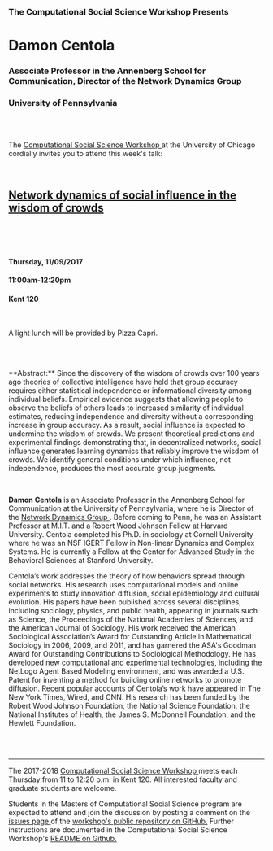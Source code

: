 




<br>

<h3 class=pfblock-header> The Computational Social Science Workshop Presents </h3>

<h1 class=pfblock-header3> Damon Centola </h1>
<h3 class=pfblock-header3> Associate Professor in the Annenberg School for Communication, Director of the Network Dynamics Group </h3>
<h3 class=pfblock-header3> University of Pennsylvania </h3>

<br><br>



<p class=pfblock-header3>The <a href="https://macss.uchicago.edu/content/computation-workshop"> Computational Social Science Workshop </a> at the University of Chicago cordially invites you to attend this week's talk:</p>

<br>

<div class=pfblock-header3>
<h2 class=pfblock-header> 
  <a href="https://github.com/uchicago-computation-workshop/damon_centola/blob/master/2017__centola__wisdom_of_crowds.pdf" >Network dynamics of social influence in the wisdom
of crowds</a>
</h2>

<br>
</div>

<p class=footertext2> 

</p>

<br>

<h4 class=pfblock-header3> Thursday, 11/09/2017 </h4>
<h4 class=pfblock-header3> 11:00am-12:20pm </h4>
<h4 class=pfblock-header3> Kent 120 </h4>

<br>

<p class=pfblock-header3>A light lunch will be provided by Pizza Capri.</p>

<br><br>

<!--Insert Abstract Here-->

<p class=footertext2> 
**Abstract:** Since the discovery of the wisdom of crowds over 100 years ago theories of collective intelligence have held that group accuracy requires either statistical independence or informational diversity among individual beliefs. Empirical evidence suggests that allowing people to observe the beliefs of others leads to increased similarity of individual estimates, reducing independence and diversity without a corresponding increase in group accuracy. As a result, social influence is expected to undermine the wisdom of crowds. We present theoretical predictions and experimental findings demonstrating that, in decentralized networks, social influence generates learning dynamics that reliably improve the wisdom of crowds. We identify general conditions under which influence, not independence, produces the most accurate group judgments.
</p>

<br>

<!--Insert Faculty Bio Here-->

<p class=footertext2> 

**Damon Centola** is an Associate Professor in the Annenberg School for Communication at the University of Pennsylvania, where he is Director of the <a href="http://ndg.asc.upenn.edu/"> Network Dynamics Group </a>. Before coming to Penn, he was an Assistant Professor at M.I.T. and a Robert Wood Johnson Fellow at Harvard University. Centola completed his Ph.D. in sociology at Cornell University where he was an NSF IGERT Fellow in Non-linear Dynamics and Complex Systems. He is currently a Fellow at the Center for Advanced Study in the Behavioral Sciences at Stanford University. 

Centola’s work addresses the theory of how behaviors spread through social networks. His research uses computational models and online experiments to study innovation diffusion, social epidemiology and cultural evolution. His papers have been published across several disciplines, including sociology, physics, and public health, appearing in journals such as Science, the Proceedings of the National Academies of Sciences, and the American Journal of Sociology. His work received the American Sociological Association’s Award for Outstanding Article in Mathematical Sociology in 2006, 2009, and 2011, and has garnered the ASA's Goodman Award for Outstanding Contributions to Sociological Methodology. He has developed new computational and experimental technologies, including the NetLogo Agent Based Modeling environment, and was awarded a U.S. Patent for inventing a method for building online networks to promote diffusion. Recent popular accounts of Centola’s work have appeared in The New York Times, Wired, and CNN. His research has been funded by the Robert Wood Johnson Foundation, the National Science Foundation, the National Institutes of Health, the James S. McDonnell Foundation, and the Hewlett Foundation. 
</p>




<br><br>

---

<p class=footertext> The 2017-2018 <a href="https://macss.uchicago.edu/content/computation-workshop"> Computational Social Science Workshop </a> meets each Thursday from 11 to 12:20 p.m. in Kent 120. All interested faculty and graduate students are welcome.</p> 

<p class=footertext>Students in the Masters of Computational Social Science program are expected to attend and join the discussion by posting a comment on the <a href="https://github.com/uchicago-computation-workshop/damon_centola/issues"> issues page </a> of the <a href="https://github.com/uchicago-computation-workshop/damon_centola"> workshop's public repository on GitHub.</a> Further instructions are documented in the Computational Social Science Workshop's <a href="https://github.com/uchicago-computation-workshop/README"> README on Github.</a></p>


